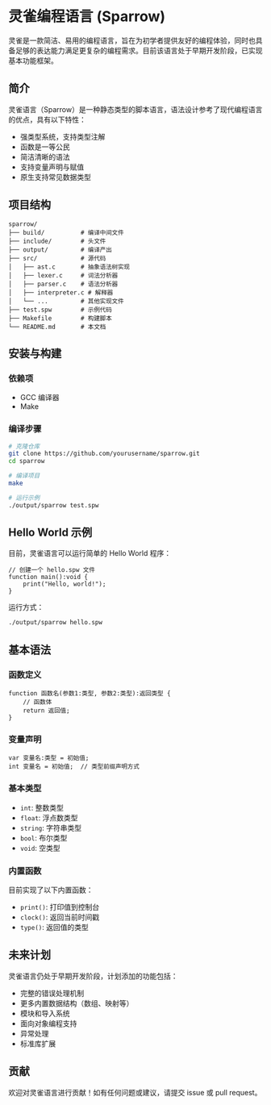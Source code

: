 # 灵雀编程语言 (Sparrow)

灵雀是一款简洁、易用的编程语言，旨在为初学者提供友好的编程体验，同时也具备足够的表达能力满足更复杂的编程需求。目前该语言处于早期开发阶段，已实现基本功能框架。

## 简介

灵雀语言（Sparrow）是一种静态类型的脚本语言，语法设计参考了现代编程语言的优点，具有以下特性：

- 强类型系统，支持类型注解
- 函数是一等公民
- 简洁清晰的语法
- 支持变量声明与赋值
- 原生支持常见数据类型

## 项目结构

```
sparrow/
├── build/          # 编译中间文件
├── include/        # 头文件
├── output/         # 编译产出
├── src/            # 源代码
│   ├── ast.c       # 抽象语法树实现
│   ├── lexer.c     # 词法分析器
│   ├── parser.c    # 语法分析器
│   ├── interpreter.c # 解释器
│   └── ...         # 其他实现文件
├── test.spw        # 示例代码
├── Makefile        # 构建脚本
└── README.md       # 本文档
```

## 安装与构建

### 依赖项

- GCC 编译器
- Make

### 编译步骤

```bash
# 克隆仓库
git clone https://github.com/yourusername/sparrow.git
cd sparrow

# 编译项目
make

# 运行示例
./output/sparrow test.spw
```

## Hello World 示例

目前，灵雀语言可以运行简单的 Hello World 程序：

```
// 创建一个 hello.spw 文件
function main():void {
    print("Hello, world!");
}
```

运行方式：

```bash
./output/sparrow hello.spw
```

## 基本语法

### 函数定义

```
function 函数名(参数1:类型, 参数2:类型):返回类型 {
    // 函数体
    return 返回值;
}
```

### 变量声明

```
var 变量名:类型 = 初始值;
int 变量名 = 初始值;  // 类型前缀声明方式
```

### 基本类型

- `int`: 整数类型
- `float`: 浮点数类型
- `string`: 字符串类型
- `bool`: 布尔类型
- `void`: 空类型

### 内置函数

目前实现了以下内置函数：
- `print()`: 打印值到控制台
- `clock()`: 返回当前时间戳
- `type()`: 返回值的类型

## 未来计划

灵雀语言仍处于早期开发阶段，计划添加的功能包括：

- 完整的错误处理机制
- 更多内置数据结构（数组、映射等）
- 模块和导入系统
- 面向对象编程支持
- 异常处理
- 标准库扩展

## 贡献

欢迎对灵雀语言进行贡献！如有任何问题或建议，请提交 issue 或 pull request。

